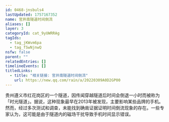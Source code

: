 ```yaml
---
id: 0468-jnsbuls4
lastUpdated: 1757167352
name: 官井南隧道时间倒流
aliases: []
layer: 3
categoryId: cat_9yUWRRAg
tagIds:
  - tag_jKWvm6pa
  - tag_fSwNjnwQ
nsfw: false
parent: ""
relatedEntries: []
timelineEvents: []
titledLinks:
  - title: "相关链接: 官井南隧道时间倒流"
    url: https://new.qq.com/rain/a/20220309A0D2GP00
---
```


贵州遵义市红花岗区的一个隧道，因传闻穿越隧道后时间会倒退一小时而被称为「时光隧道」。据说，这种现象最早在2013年被发现，主要影响某些品牌的手机。 然而，经过多次测试和调查，未能找到确凿证据证明时间倒流现象的存在。一些专家认为，这可能是由于隧道内的磁场干扰导致手机时间显示错误。